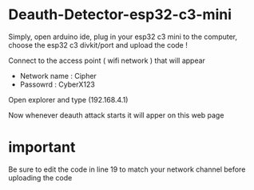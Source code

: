 # Deauth-Detector-esp32-c3-mini

Simply, open arduino ide, plug in your esp32 c3 mini to the computer, choose the esp32 c3 divkit/port and upload the code !

Connect to the access point ( wifi network ) that will appear
- Network name : Cipher
- Passowrd : CyberX123

Open explorer and type (192.168.4.1)

Now whenever deauth attack starts it will apper on this web page

# important 

Be sure to edit the code in line 19 to match your network channel before uploading the code
